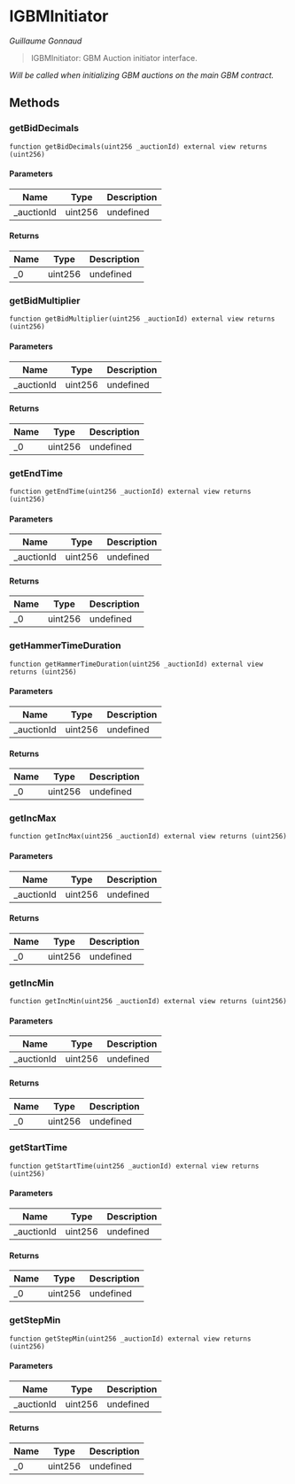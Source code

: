 # IGBMInitiator

*Guillaume Gonnaud*

> IGBMInitiator: GBM Auction initiator interface.



*Will be called when initializing GBM auctions on the main GBM contract.*

## Methods

### getBidDecimals

```solidity
function getBidDecimals(uint256 _auctionId) external view returns (uint256)
```





#### Parameters

| Name | Type | Description |
|---|---|---|
| _auctionId | uint256 | undefined

#### Returns

| Name | Type | Description |
|---|---|---|
| _0 | uint256 | undefined

### getBidMultiplier

```solidity
function getBidMultiplier(uint256 _auctionId) external view returns (uint256)
```





#### Parameters

| Name | Type | Description |
|---|---|---|
| _auctionId | uint256 | undefined

#### Returns

| Name | Type | Description |
|---|---|---|
| _0 | uint256 | undefined

### getEndTime

```solidity
function getEndTime(uint256 _auctionId) external view returns (uint256)
```





#### Parameters

| Name | Type | Description |
|---|---|---|
| _auctionId | uint256 | undefined

#### Returns

| Name | Type | Description |
|---|---|---|
| _0 | uint256 | undefined

### getHammerTimeDuration

```solidity
function getHammerTimeDuration(uint256 _auctionId) external view returns (uint256)
```





#### Parameters

| Name | Type | Description |
|---|---|---|
| _auctionId | uint256 | undefined

#### Returns

| Name | Type | Description |
|---|---|---|
| _0 | uint256 | undefined

### getIncMax

```solidity
function getIncMax(uint256 _auctionId) external view returns (uint256)
```





#### Parameters

| Name | Type | Description |
|---|---|---|
| _auctionId | uint256 | undefined

#### Returns

| Name | Type | Description |
|---|---|---|
| _0 | uint256 | undefined

### getIncMin

```solidity
function getIncMin(uint256 _auctionId) external view returns (uint256)
```





#### Parameters

| Name | Type | Description |
|---|---|---|
| _auctionId | uint256 | undefined

#### Returns

| Name | Type | Description |
|---|---|---|
| _0 | uint256 | undefined

### getStartTime

```solidity
function getStartTime(uint256 _auctionId) external view returns (uint256)
```





#### Parameters

| Name | Type | Description |
|---|---|---|
| _auctionId | uint256 | undefined

#### Returns

| Name | Type | Description |
|---|---|---|
| _0 | uint256 | undefined

### getStepMin

```solidity
function getStepMin(uint256 _auctionId) external view returns (uint256)
```





#### Parameters

| Name | Type | Description |
|---|---|---|
| _auctionId | uint256 | undefined

#### Returns

| Name | Type | Description |
|---|---|---|
| _0 | uint256 | undefined




